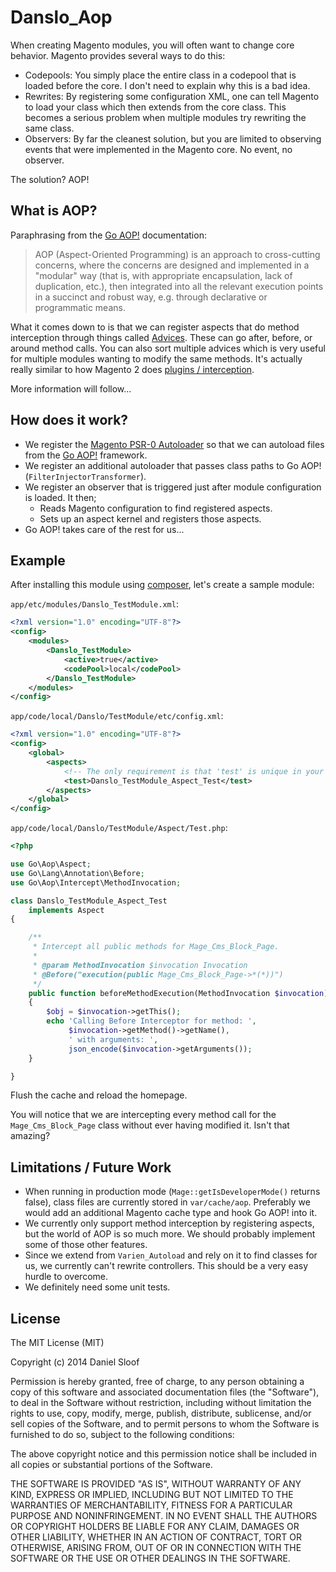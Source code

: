 # Danslo_Aop

When creating Magento modules, you will often want to change core behavior. Magento provides several ways to do this:
- Codepools: You simply place the entire class in a codepool that is loaded before the core. I don't need to explain why this is a bad idea.
- Rewrites: By registering some configuration XML, one can tell Magento to load your class which then extends from the core class. This becomes a serious problem when multiple modules try rewriting the same class.
- Observers: By far the cleanest solution, but you are limited to observing events that were implemented in the Magento core. No event, no observer.

The solution? AOP! 

## What is AOP?

Paraphrasing from the [Go AOP!](https://github.com/lisachenko/go-aop-php) documentation:
> AOP (Aspect-Oriented Programming) is an approach to cross-cutting concerns, where the concerns are designed and implemented in a "modular" way (that is, with appropriate encapsulation, lack of duplication, etc.), then integrated into all the relevant execution points in a succinct and robust way, e.g. through declarative or programmatic means.

What it comes down to is that we can register aspects that do method interception through things called [Advices](http://go.aopphp.com/docs/pointcuts-and-advices/). These can go after, before, or around method calls. You can also sort multiple advices which is very useful for multiple modules wanting to modify the same methods. It's actually really similar to how Magento 2 does [plugins / interception](https://wiki.magento.com/display/MAGE2DOC/Using+Interception).

More information will follow...

## How does it work?
- We register the [Magento PSR-0 Autoloader](https://github.com/magento-hackathon/Magento-PSR-0-Autoloader) so that we can autoload files from the [Go AOP!](https://github.com/lisachenko/go-aop-php) framework.
- We register an additional autoloader that passes class paths to Go AOP! (``FilterInjectorTransformer``).
- We register an observer that is triggered just after module configuration is loaded. It then;
    - Reads Magento configuration to find registered aspects.
    - Sets up an aspect kernel and registers those aspects.
- Go AOP! takes care of the rest for us...

## Example

After installing this module using [composer](https://getcomposer.org/), let's create a sample module:

``app/etc/modules/Danslo_TestModule.xml``:
```xml
<?xml version="1.0" encoding="UTF-8"?>
<config>
    <modules>
        <Danslo_TestModule>
            <active>true</active>
            <codePool>local</codePool>
        </Danslo_TestModule>
    </modules>
</config>
```

``app/code/local/Danslo/TestModule/etc/config.xml``:
```xml
<?xml version="1.0" encoding="UTF-8"?>
<config>
    <global>
        <aspects>
            <!-- The only requirement is that 'test' is unique in your installation. -->
            <test>Danslo_TestModule_Aspect_Test</test>
        </aspects>
    </global>
</config>
```

``app/code/local/Danslo/TestModule/Aspect/Test.php``:
```php
<?php

use Go\Aop\Aspect;
use Go\Lang\Annotation\Before;
use Go\Aop\Intercept\MethodInvocation;

class Danslo_TestModule_Aspect_Test
    implements Aspect
{

    /**
     * Intercept all public methods for Mage_Cms_Block_Page.
     *
     * @param MethodInvocation $invocation Invocation
     * @Before("execution(public Mage_Cms_Block_Page->*(*))")
     */
    public function beforeMethodExecution(MethodInvocation $invocation)
    {
        $obj = $invocation->getThis();
        echo 'Calling Before Interceptor for method: ',
             $invocation->getMethod()->getName(),
             ' with arguments: ',
             json_encode($invocation->getArguments());
    }

}
```

Flush the cache and reload the homepage.

You will notice that we are intercepting every method call for the ``Mage_Cms_Block_Page`` class without ever having modified it. Isn't that amazing?

## Limitations / Future Work
- When running in production mode (``Mage::getIsDeveloperMode()`` returns false), class files are currently stored in ``var/cache/aop``. Preferably we would add an additional Magento cache type and hook Go AOP! into it.
- We currently only support method interception by registering aspects, but the world of AOP is so much more. We should probably implement some of those other features.
- Since we extend from ``Varien_Autoload`` and rely on it to find classes for us, we currently can't rewrite controllers. This should be a very easy hurdle to overcome.
- We definitely need some unit tests.

## License

The MIT License (MIT)

Copyright (c) 2014 Daniel Sloof

Permission is hereby granted, free of charge, to any person obtaining a copy of this software and associated documentation files (the "Software"), to deal in the Software without restriction, including without limitation the rights to use, copy, modify, merge, publish, distribute, sublicense, and/or sell copies of the Software, and to permit persons to whom the Software is furnished to do so, subject to the following conditions:

The above copyright notice and this permission notice shall be included in all copies or substantial portions of the Software.

THE SOFTWARE IS PROVIDED "AS IS", WITHOUT WARRANTY OF ANY KIND, EXPRESS OR IMPLIED, INCLUDING BUT NOT LIMITED TO THE WARRANTIES OF MERCHANTABILITY, FITNESS FOR A PARTICULAR PURPOSE AND NONINFRINGEMENT. IN NO EVENT SHALL THE AUTHORS OR COPYRIGHT HOLDERS BE LIABLE FOR ANY CLAIM, DAMAGES OR OTHER LIABILITY, WHETHER IN AN ACTION OF CONTRACT, TORT OR OTHERWISE, ARISING FROM, OUT OF OR IN CONNECTION WITH THE SOFTWARE OR THE USE OR OTHER DEALINGS IN THE SOFTWARE.
